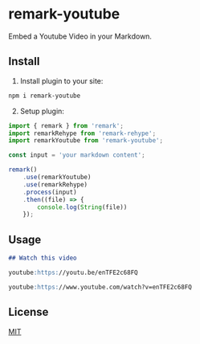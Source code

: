# remark-youtube

Embed a Youtube Video in your Markdown.

## Install

1. Install plugin to your site:

```bash
npm i remark-youtube
```

2. Setup plugin:

```typescript
import { remark } from 'remark';
import remarkRehype from 'remark-rehype';
import remarkYoutube from 'remark-youtube';

const input = 'your markdown content';

remark()
    .use(remarkYoutube)
    .use(remarkRehype)
    .process(input)
    .then((file) => {
        console.log(String(file))
    });
```

## Usage

```markdown
## Watch this video

youtube:https://youtu.be/enTFE2c68FQ

youtube:https://www.youtube.com/watch?v=enTFE2c68FQ
```

## License

  [MIT](LICENSE.md)
